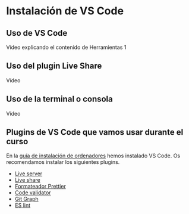 # Instalación de VS Code

## Uso de VS Code

Vídeo explicando el contenido de Herramientas 1

## Uso del plugin Live Share

Vídeo

## Uso de la terminal o consola

Vídeo

## Plugins de VS Code que vamos usar durante el curso

En la [guía de instalación de ordenadores](instalacion_de_ordenadores.md) hemos instalado VS Code. Os recomendamos instalar los siguientes plugins.

- [Live server](https://marketplace.visualstudio.com/items?itemName=ritwickdey.LiveServer)
- [Live share](https://marketplace.visualstudio.com/items?itemName=MS-vsliveshare.vsliveshare)
- [Formateador Prettier](https://marketplace.visualstudio.com/items?itemName=esbenp.prettier-vscode)
- [Code validator](https://marketplace.visualstudio.com/items?itemName=dbaeumer.vscode-eslint)
- [Git Graph](https://marketplace.visualstudio.com/items?itemName=mhutchie.git-graph)
- [ES lint](https://marketplace.visualstudio.com/items?itemName=dbaeumer.vscode-eslint)